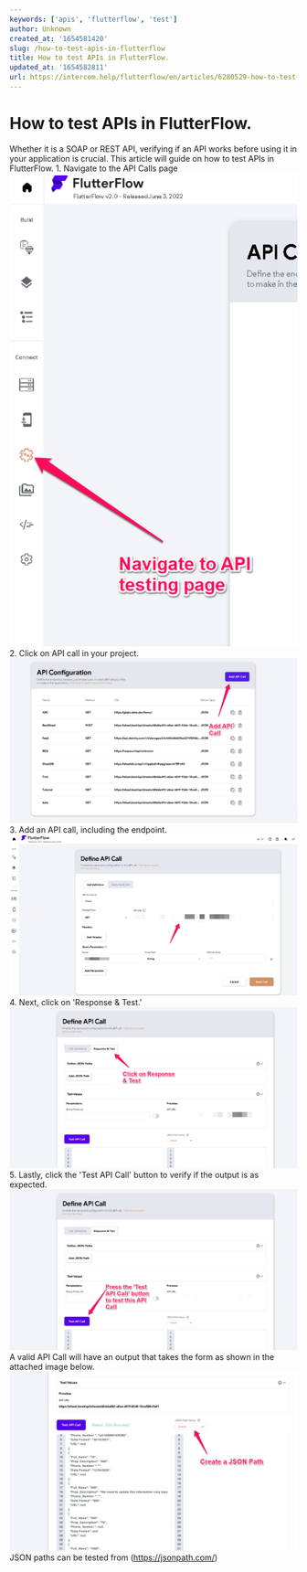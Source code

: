 ```yaml
---
keywords: ['apis', 'flutterflow', 'test']
author: Unknown
created_at: '1654581420'
slug: /how-to-test-apis-in-flutterflow
title: How to test APIs in FlutterFlow.
updated_at: '1654582811'
url: https://intercom.help/flutterflow/en/articles/6280529-how-to-test-apis-in-flutterflow
---
```

# How to test APIs in FlutterFlow.

Whether it is a SOAP or REST API, verifying if an API works before using it in your application is crucial. This article will guide on how to test APIs in FlutterFlow. 1. Navigate to the API Calls page ​
![](../../assets/20250430121444122926.png)2. Click on API call in your project. ​
![](../../assets/20250430121444364083.png)3. Add an API call, including the endpoint. ​
![](../../assets/20250430121444571412.png)4. Next, click on 'Response &amp; Test.' ​
![](../../assets/20250430121444783602.png)5. Lastly, click the 'Test API Call' button to verify if the output is as expected. ​
![](../../assets/20250430121445020637.png)A valid API Call will have an output that takes the form as shown in the attached image below. ​
![](../../assets/20250430121445238952.png)JSON paths can be tested from (https://jsonpath.com/)​